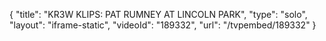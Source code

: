 {
    "title": "KR3W KLIPS: PAT RUMNEY AT LINCOLN PARK",
    "type": "solo",
    "layout": "iframe-static",
    "videoId": "189332",
    "url": "\/tvpembed\/189332"
}